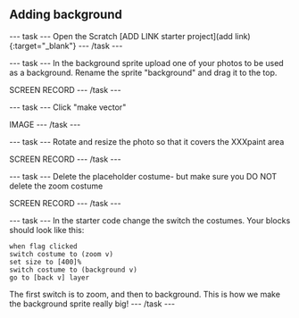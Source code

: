 ## Adding background 

--- task ---
Open the Scratch [ADD LINK starter project](add link){:target="_blank"} 
--- /task ---

--- task ---
In the background sprite upload one of your photos to be used as a background. Rename the sprite "background" and drag it to the top.

SCREEN RECORD
--- /task ---

--- task ---
Click "make vector"

IMAGE
--- /task ---

--- task ---
Rotate and resize the photo so that it covers the XXXpaint area

SCREEN RECORD
--- /task ---

--- task ---
Delete the placeholder costume- but make sure you DO NOT delete the zoom costume

SCREEN RECORD
--- /task ---

--- task ---
In the starter code change the switch the costumes. Your blocks should look like this:

```blocks3
when flag clicked
switch costume to (zoom v)
set size to [400]%
switch costume to (background v)
go to [back v] layer
```

The first switch is to zoom, and then to background. This is how we make the background sprite really big!
--- /task ---

